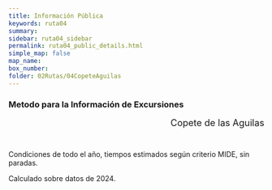 ```yaml
---
title: Información Pública
keywords: ruta04
summary: 
sidebar: ruta04_sidebar
permalink: ruta04_public_details.html
simple_map: false
map_name: 
box_number: 
folder: 02Rutas/04CopeteAguilas
---
```


<div class="mideTable col-md-8 col-md-offset-2 complete">
	<div class="row mideTitle"><h3>Metodo para la Información de Excursiones</h3></div>
	<div style="min-height: 50px; background-image:url('CorvusRepositorio/images/MIDE/MIDE.svg'); text-align: right; font-size:18px">Copete de las Aguilas</div>
	<div class="row mideFooter">
		<p>Condiciones de todo el año, tiempos estimados según criterio MIDE, sin paradas.</p><p>Calculado sobre datos de 2024.</p>
	</div>
</div>